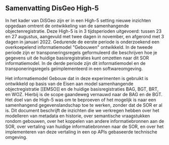 ## Samenvatting DisGeo High-5

In het kader van DiSGeo zijn er in een High-5 setting nieuwe inzichten opgedaan omtrent de ontwikkeling van de samenhangende objectenregistratie. Deze High-5 is in 3 tijdsperioden uitgevoerd: tussen 23 en 27 augustus, aangevuld met twee dagen in november, en afgerond met 3 dagen in januari 2022. Gedurende de eerste periode is onderzoekend een overkoepelend informatiemodel "Gebouwen" ontwikkeld. In de tweede periode zijn er transponeringsregels geformuleerd die beschrijven hoe je gegevens uit de huidige basisregistraties kunt omzetten naar dit SOR informatiemodel. In de derde periode zijn dit informatiemodel en de transponeringsregels geïmplementeerd in een softwareomgeving. 

Het informatiemodel Gebouw dat in deze experimenten is gebruikt is ontwikkeld op basis van de Eisen aan model samenhangende objectregistratie [[EMSO]] en de huidige basisregistraties BAG, BGT, BRT, en WOZ. Hierbij is de scope gaandeweg vernauwd naar de BAG en de BGT. Het doel van de High-5 was om te beproeven of het mogelijk is naar een samenhangend gegevenslandschap toe te werken, zonder dat de SOR er al is. Dit document beschrijft de inzichten die we verkregen hebben over het modelleren van metadata en historie, over semantische vraagstukken rondom gebouwen, over het koppelen van andere informatiebronnen aan de SOR, over vertaling van huidige informatiebronnen naar de SOR, en over het implementeren van deze vertaling in een op APIs gebaseerde technische omgeving.